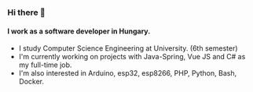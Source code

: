 ### Hi there 👋

#### I work as a software developer in Hungary.

- I study Computer Science Engineering at University. (6th semester)
- I'm currently working on projects with Java-Spring, Vue JS and C# as my full-time job.
- I'm also interested in Arduino, esp32, esp8266, PHP, Python, Bash, Docker.

<!--
**atjager/atjager** is a ✨ _special_ ✨ repository because its `README.md` (this file) appears on your GitHub profile.

Here are some ideas to get you started:

- 🔭 I’m currently working on ...
- 🌱 I’m currently learning ...
- 👯 I’m looking to collaborate on ...
- 🤔 I’m looking for help with ...
- 💬 Ask me about ...
- 📫 How to reach me: ...
- 😄 Pronouns: ...
- ⚡ Fun fact: ...
-->
